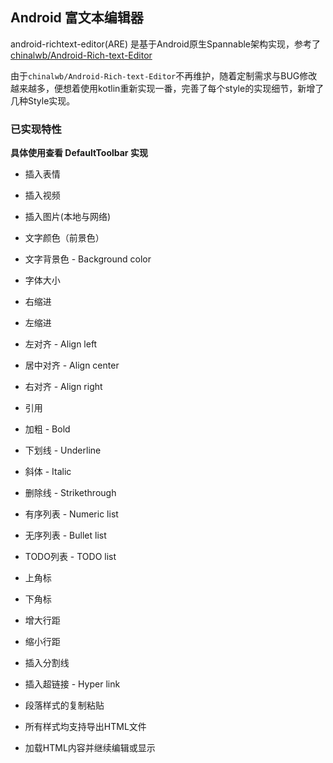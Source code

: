 
## Android 富文本编辑器

android-richtext-editor(ARE) 是基于Android原生Spannable架构实现，参考了 [chinalwb/Android-Rich-text-Editor](https://github.com/chinalwb/Android-Rich-text-Editor)

由于`chinalwb/Android-Rich-text-Editor`不再维护，随着定制需求与BUG修改越来越多，便想着使用kotlin重新实现一番，完善了每个style的实现细节，新增了几种Style实现。

### 已实现特性
<b>具体使用查看 DefaultToolbar 实现</b>
- 插入表情
- 插入视频
- 插入图片(本地与网络)
- 文字颜色（前景色）
- 文字背景色 - Background color
- 字体大小
- 右缩进
- 左缩进
- 左对齐 - Align left
- 居中对齐 - Align center
- 右对齐 - Align right
- 引用

- 加粗 - Bold
- 下划线 - Underline
- 斜体 - Italic
- 删除线 - Strikethrough
- 有序列表 - Numeric list
- 无序列表 - Bullet list
- TODO列表 - TODO list
- 上角标
- 下角标
- 增大行距
- 缩小行距
- 插入分割线
- 插入超链接 - Hyper link
- 段落样式的复制粘贴
- 所有样式均支持导出HTML文件
- 加载HTML内容并继续编辑或显示

